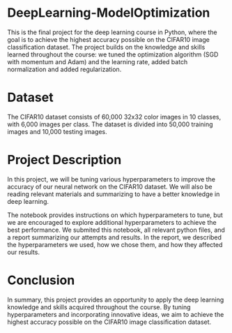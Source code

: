 # DeepLearning-ModelOptimization
This is the final project for the deep learning course in Python, where the goal is to achieve the highest accuracy possible on the CIFAR10 image classification dataset. The project builds on the knowledge and skills learned throughout the course: we tuned the optimization algorithm (SGD with momentum and Adam) and the learning rate, added batch normalization and added regularization.

# Dataset
The CIFAR10 dataset consists of 60,000 32x32 color images in 10 classes, with 6,000 images per class. The dataset is divided into 50,000 training images and 10,000 testing images.

# Project Description
 In this project, we will be tuning various hyperparameters to improve the accuracy of our neural network on the CIFAR10 dataset. We will also be reading relevant   materials and summarizing to have a better knowledge in deep learning.

 The notebook provides instructions on which hyperparameters to tune, but we are encouraged to explore additional hyperparameters to achieve the best performance.
 We submited this notebook, all relevant python files, and a report summarizing our attempts and results. In the report, we described the hyperparameters we used, how we chose them, and how they affected our results.

# Conclusion
In summary, this project provides an opportunity to apply the deep learning knowledge and skills acquired throughout the course. By tuning hyperparameters and incorporating innovative ideas, we aim to achieve the highest accuracy possible on the CIFAR10 image classification dataset.
